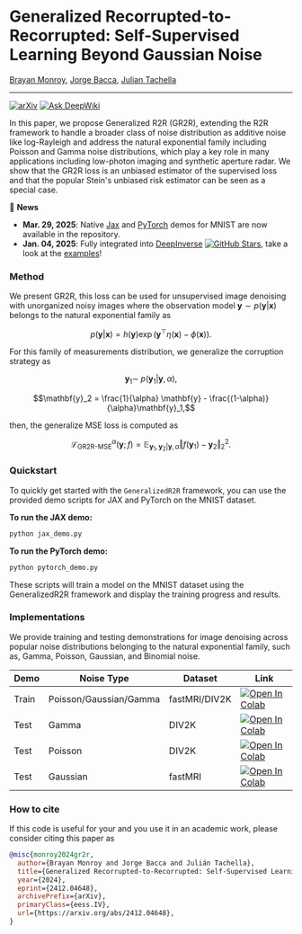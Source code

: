 # Generalized Recorrupted-to-Recorrupted: Self-Supervised Learning Beyond Gaussian Noise

[Brayan Monroy](https://bemc22.github.io), [Jorge Bacca](https://scholar.google.com/citations?user=I5f1HjEAAAAJ&hl=es), [Julian Tachella](https://tachella.github.io)

---

[![arXiv](https://img.shields.io/badge/arXiv-2412.04648-b31b1b.svg?style=plastic)](https://arxiv.org/abs/2412.04648)
[![Ask DeepWiki](https://deepwiki.com/badge.svg)](https://deepwiki.com/bemc22/GeneralizedR2R)

In this paper, we propose Generalized R2R (GR2R), extending the R2R framework to handle a broader class of noise distribution as additive noise like log-Rayleigh and address the natural exponential family including Poisson and Gamma noise distributions, which play a key role in many applications including low-photon imaging and synthetic aperture radar. We show that the GR2R loss is an unbiased estimator of the supervised loss and that the popular Stein's unbiased risk estimator can be seen as a special case.

:loudspeaker: **News**
- **Mar. 29, 2025**: Native [Jax](https://github.com/bemc22/GeneralizedR2R/blob/main/jax_demo.py) and [PyTorch](https://github.com/bemc22/GeneralizedR2R/blob/main/pytorch_demo.py) demos for MNIST are now available in the repository.
- **Jan. 04, 2025**: Fully integrated into [DeepInverse](https://github.com/deepinv/deepinv) [![GitHub Stars](https://img.shields.io/github/stars/deepinv/deepinv?style=social)](https://github.com/deepinv/deepinv), take a look at the [examples](https://deepinv.github.io/deepinv/api/stubs/deepinv.loss.R2RLoss.html#deepinv.loss.R2RLoss)!
### Method

We present GR2R, this loss can be used for unsupervised image denoising with unorganized noisy images where the observation model $`\mathbf{y}\sim p(\mathbf{y}|\mathbf{x})`$ belongs to the natural exponential family as
```math
 p(\mathbf{y}|\mathbf{x})= h(\mathbf{y}) \exp( \mathbf{y}^{\top} \eta(\mathbf{x}) - \phi(\mathbf{x})).
```

For this family of measurements distribution, we generalize the corruption strategy as

```math
\mathbf{y}_1 \sim  \; p(\mathbf{y}_1| \mathbf{y}, \alpha),
```
```math
\mathbf{y}_2 =   \frac{1}{\alpha} \mathbf{y} -  \frac{(1-\alpha)}{\alpha}\mathbf{y}_1,
```

then, the generalize MSE loss is computed as
```math
\mathcal{L}_{\text{GR2R-MSE}}^{\alpha}(\mathbf{y};f)=\mathbb{E}_{\mathbf{y}_1,\mathbf{y}_2|\mathbf{y},\alpha}  \Vert f(\mathbf{y}_1) - \mathbf{y}_2 \Vert_2^2.
```

### Quickstart

To quickly get started with the `GeneralizedR2R` framework, you can use the provided demo scripts for JAX and PyTorch on the MNIST dataset.

**To run the JAX demo:**
```bash
python jax_demo.py
```
**To run the PyTorch demo:**
```bash
python pytorch_demo.py
```

These scripts will train a model on the MNIST dataset using the GeneralizedR2R framework and display the training progress and results.


### Implementations

We provide training and testing demonstrations for image denoising across popular noise distributions belonging to the natural exponential family, such as, Gamma, Poisson, Gaussian, and Binomial noise.

| Demo  | Noise Type        | Dataset |   Link |  
| ----------- | -----------   | ----------- | ----------- |
|Train| Poisson/Gaussian/Gamma| fastMRI/DIV2K| [![Open In Colab](https://colab.research.google.com/assets/colab-badge.svg)](https://colab.research.google.com/github/bemc22/GeneralizedR2R/blob/main/demo_denoising.ipynb)  |
|Test|Gamma| DIV2K | [![Open In Colab](https://colab.research.google.com/assets/colab-badge.svg)](https://colab.research.google.com/github/bemc22/GeneralizedR2R/blob/main/demo_test_gamma.ipynb)  |
|Test|Poisson| DIV2K | [![Open In Colab](https://colab.research.google.com/assets/colab-badge.svg)](https://colab.research.google.com/github/bemc22/GeneralizedR2R/blob/main/demo_test_poisson.ipynb)  |
|Test| Gaussian| fastMRI | [![Open In Colab](https://colab.research.google.com/assets/colab-badge.svg)](https://colab.research.google.com/github/bemc22/GeneralizedR2R/blob/main/demo_test_gaussian.ipynb)  |

### How to cite
If this code is useful for your and you use it in an academic work, please consider citing this paper as



```bib
@misc{monroy2024gr2r,
  author={Brayan Monroy and Jorge Bacca and Julián Tachella},
  title={Generalized Recorrupted-to-Recorrupted: Self-Supervised Learning Beyond Gaussian Noise},
  year={2024},
  eprint={2412.04648},
  archivePrefix={arXiv},
  primaryClass={eess.IV},
  url={https://arxiv.org/abs/2412.04648}, 
}
```

